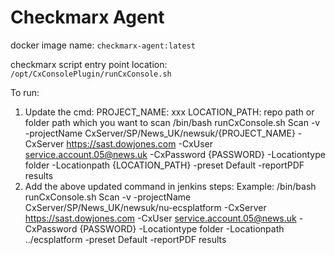 # Checkmarx Agent

docker image name: `checkmarx-agent:latest`

checkmarx script entry point location: `/opt/CxConsolePlugin/runCxConsole.sh`

To run:
1) Update the cmd:
    PROJECT_NAME: xxx
    LOCATION_PATH: repo path or folder path which you want to scan
    /bin/bash runCxConsole.sh Scan -v -projectName CxServer/SP/News_UK/newsuk/{PROJECT_NAME} -CxServer https://sast.dowjones.com -CxUser service.account.05@news.uk -CxPassword {PASSWORD} -Locationtype folder -Locationpath {LOCATION_PATH} -preset Default -reportPDF results
2) Add the above updated command in jenkins steps:
Example:
    /bin/bash runCxConsole.sh Scan -v -projectName CxServer/SP/News_UK/newsuk/nu-ecsplatform -CxServer https://sast.dowjones.com -CxUser service.account.05@news.uk -CxPassword {PASSWORD} -Locationtype folder -Locationpath ../ecsplatform -preset Default -reportPDF results
